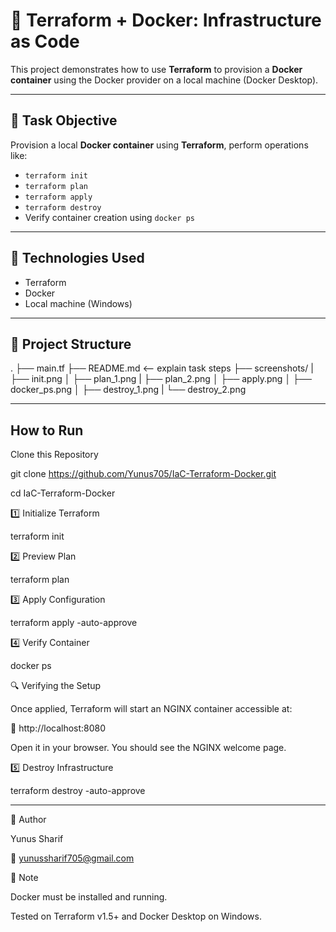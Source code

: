 # 🐳 Terraform + Docker: Infrastructure as Code

This project demonstrates how to use **Terraform** to provision a **Docker container** using the Docker provider on a local machine (Docker Desktop).

---

## 📌 Task Objective

Provision a local **Docker container** using **Terraform**, perform operations like:
- `terraform init`
- `terraform plan`
- `terraform apply`
- `terraform destroy`
- Verify container creation using `docker ps`

---

## 🔧 Technologies Used

- Terraform
- Docker 
- Local machine (Windows)

---

## 📁 Project Structure

.
├── main.tf
├── README.md   <-- explain task steps
├── screenshots/
|   ├── init.png 
│   ├── plan_1.png
|   ├── plan_2.png
│   ├── apply.png
│   ├── docker_ps.png
│   ├── destroy_1.png
|   └── destroy_2.png

---

## How to Run

Clone this Repository

git clone https://github.com/Yunus705/IaC-Terraform-Docker.git

cd IaC-Terraform-Docker

1️⃣ Initialize Terraform

terraform init

2️⃣ Preview Plan

terraform plan

3️⃣ Apply Configuration

terraform apply -auto-approve

4️⃣ Verify Container

docker ps

🔍 Verifying the Setup

Once applied, Terraform will start an NGINX container accessible at:

📍 http://localhost:8080

Open it in your browser. You should see the NGINX welcome page.

5️⃣ Destroy Infrastructure

terraform destroy -auto-approve

---

🙋 Author

Yunus Sharif

📧 yunussharif705@gmail.com

📌 Note

Docker must be installed and running.

Tested on Terraform v1.5+ and Docker Desktop on Windows.